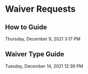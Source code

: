 # Waiver Requests  

## How to Guide
Thursday, December 9, 2021	3:17 PM

## Waiver Type Guide
Tuesday, December 14, 2021	12:39 PM